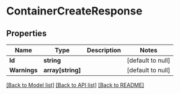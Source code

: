 # ContainerCreateResponse

## Properties
Name | Type | Description | Notes
------------ | ------------- | ------------- | -------------
**Id** | **string** |  | [default to null]
**Warnings** | **array[string]** |  | [default to null]

[[Back to Model list]](../README.md#documentation-for-models) [[Back to API list]](../README.md#documentation-for-api-endpoints) [[Back to README]](../README.md)


